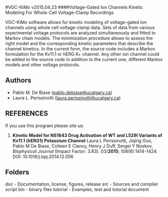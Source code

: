 #VGC-KiMo v2015.04.23 
####Voltage-Gated Ion Channels Kinetic Modeling For Whole-Cell Voltage-Clamp Recordings

  VGC-KiMo software allows for kinetic modeling of voltage-gated ion channels using whole cell voltage-clamp data. Sets of data from various experimental voltage protocols are analyzed simultaneously and fitted to Markov chain models. The minimization procedure allows to assess the right model and the corresponding kinetic parameters that describe the channel kinetics. In the current form, the source code includes a Markov formulation for the Kv11.1 or hERG K+ channel. Any other ion channel could be added to the source code in addition to the current one, different Markov models and other voltage protocols.

Authors 
-------
- Pablo M. De Biase (pablo.debiase@ucalgary.ca)
- Laura L. Perissinotti (laura.perissinotti@ucalgary.ca)

REFERENCES
----------
If you use this program please site us:

1. **Kinetic Model for NS1643 Drug Activation of WT and L529I Variants of Kv11.1 (hERG1) Potassium Channel**
     Laura L Perissinotti, Jiqing Guo, Pablo M De Biase, Colleen E Clancy, Henry J Duff, Sergei Y Noskov,
     *Biophysical Journal* (Impact Factor: 3.83). 03/**2015**; 108(6):1414-1424.
     DOI: 10.1016/j.bpj.2014.12.056

Folders
-------
doc      - Documentation, license, figures, release
src      - Sources and compiler script
bin      - binary files
tutorial - Examples, test and tutorial document
